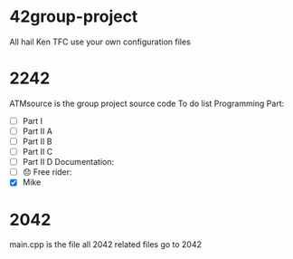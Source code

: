 # 42group-project
All hail Ken TFC
use your own configuration files 

# 2242 
ATMsource is the group project source code
To do list 
Programming Part:
- [ ] Part I
- [ ] Part II A
- [ ] Part II B
- [ ] Part II C
- [ ] Part II D
Documentation: 
- [ ] :disappointed:
Free rider:
- [x] Mike

# 2042 
main.cpp is the file
all 2042 related files  go to 2042

